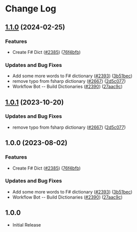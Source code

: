 # Change Log

## [1.1.0](https://github.com/fobo66/cspell-dicts/compare/@cspell/dict-fsharp-v1.0.1...@cspell/dict-fsharp@1.1.0) (2024-02-25)


### Features

* Create F# Dict ([#2385](https://github.com/fobo66/cspell-dicts/issues/2385)) ([76f4bfb](https://github.com/fobo66/cspell-dicts/commit/76f4bfbb1cebb25d2ac34958117589fc99cc098e))


### Updates and Bug Fixes

* Add some more words to F# dictionary ([#2393](https://github.com/fobo66/cspell-dicts/issues/2393)) ([3b51bec](https://github.com/fobo66/cspell-dicts/commit/3b51bec973cd356c3c1f4d6096a55c7a9414548b))
* remove typo from fsharp dictionary ([#2667](https://github.com/fobo66/cspell-dicts/issues/2667)) ([2d5c077](https://github.com/fobo66/cspell-dicts/commit/2d5c0770f9fa7f712ca8b70d181c25768d30f909))
* Workflow Bot -- Build Dictionaries ([#2390](https://github.com/fobo66/cspell-dicts/issues/2390)) ([27aac9c](https://github.com/fobo66/cspell-dicts/commit/27aac9c0835a1e3e4b22d634e52939e5647eb0be))

## [1.0.1](https://github.com/streetsidesoftware/cspell-dicts/compare/@cspell/dict-fsharp@1.0.0...@cspell/dict-fsharp@1.0.1) (2023-10-20)


### Updates and Bug Fixes

* remove typo from fsharp dictionary ([#2667](https://github.com/streetsidesoftware/cspell-dicts/issues/2667)) ([2d5c077](https://github.com/streetsidesoftware/cspell-dicts/commit/2d5c0770f9fa7f712ca8b70d181c25768d30f909))

## 1.0.0 (2023-08-02)


### Features

* Create F# Dict ([#2385](https://github.com/streetsidesoftware/cspell-dicts/issues/2385)) ([76f4bfb](https://github.com/streetsidesoftware/cspell-dicts/commit/76f4bfbb1cebb25d2ac34958117589fc99cc098e))


### Updates and Bug Fixes

* Add some more words to F# dictionary ([#2393](https://github.com/streetsidesoftware/cspell-dicts/issues/2393)) ([3b51bec](https://github.com/streetsidesoftware/cspell-dicts/commit/3b51bec973cd356c3c1f4d6096a55c7a9414548b))
* Workflow Bot -- Build Dictionaries ([#2390](https://github.com/streetsidesoftware/cspell-dicts/issues/2390)) ([27aac9c](https://github.com/streetsidesoftware/cspell-dicts/commit/27aac9c0835a1e3e4b22d634e52939e5647eb0be))

## 1.0.0

- Initial Release
